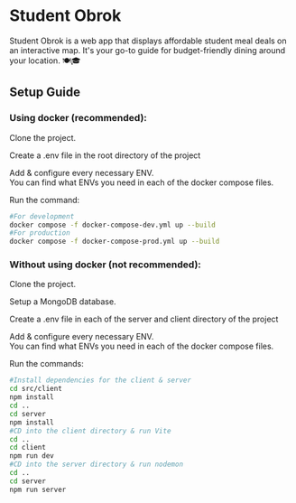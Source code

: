 # Student Obrok

Student Obrok is a web app that displays affordable student meal deals on an interactive map. It's your go-to guide for budget-friendly dining around your location. 🍽️🎓

## Setup Guide

### Using docker (recommended):

Clone the project. <br>

Create a .env file in the root directory of the project <br>

Add & configure every necessary ENV. <br>
You can find what ENVs you need in each of the docker compose files. <br>

Run the command:
```bash
#For development
docker compose -f docker-compose-dev.yml up --build
#For production
docker compose -f docker-compose-prod.yml up --build
```

### Without using docker (not recommended):

Clone the project. <br>

Setup a MongoDB database. <br>

Create a .env file in each of the server and client directory of the project <br>

Add & configure every necessary ENV. <br>
You can find what ENVs you need in each of the docker compose files. <br>

Run the commands:
```bash
#Install dependencies for the client & server
cd src/client
npm install
cd ..
cd server
npm install
#CD into the client directory & run Vite
cd ..
cd client
npm run dev
#CD into the server directory & run nodemon
cd ..
cd server
npm run server
```